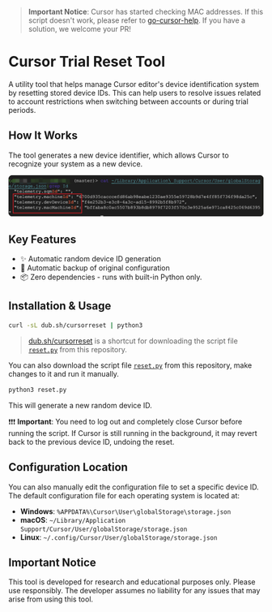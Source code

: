 > **Important Notice**: Cursor has started checking MAC addresses. If this script doesn't work, please refer to [go-cursor-help](https://github.com/yuaotian/go-cursor-help?tab=readme-ov-file). If you have a solution, we welcome your PR!

# Cursor Trial Reset Tool

A utility tool that helps manage Cursor editor's device identification system by resetting stored device IDs. This can help users to resolve issues related to account restrictions when switching between accounts or during trial periods.

## How It Works

The tool generates a new device identifier, which allows Cursor to recognize your system as a new device.

![Device ID Management](./public/ids.png)

## Key Features

- ✨ Automatic random device ID generation
- 🔄 Automatic backup of original configuration
- 📦 Zero dependencies - runs with built-in Python only.

## Installation & Usage

```bash
curl -sL dub.sh/cursorreset | python3
```

> [dub.sh/cursorreset](https://dub.sh/cursorreset) is a shortcut for downloading the script file [`reset.py`](./reset.py) from this repository.

You can also download the script file [`reset.py`](./reset.py) from this repository, make changes to it and run it manually.

```bash
python3 reset.py
```

This will generate a new random device ID.

❗️❗️❗️ **Important**: You need to log out and completely close Cursor before running the script. If Cursor is still running in the background, it may revert back to the previous device ID, undoing the reset.

## Configuration Location

You can also manually edit the configuration file to set a specific device ID. The default configuration file for each operating system is located at:

- **Windows**: `%APPDATA%\Cursor\User\globalStorage\storage.json`
- **macOS**: `~/Library/Application Support/Cursor/User/globalStorage/storage.json`
- **Linux**: `~/.config/Cursor/User/globalStorage/storage.json`

## Important Notice

This tool is developed for research and educational purposes only. Please use responsibly.
The developer assumes no liability for any issues that may arise from using this tool.
